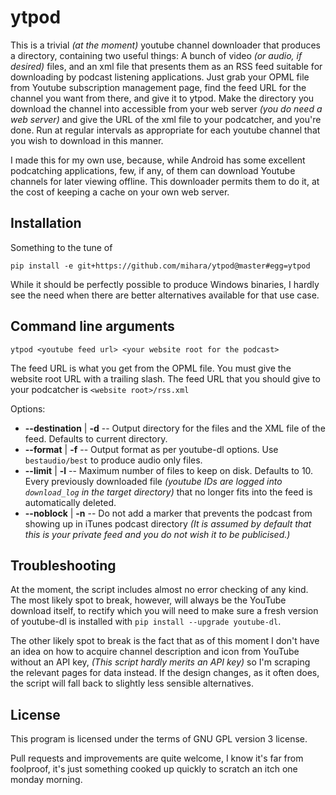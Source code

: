 # ytpod

This is a trivial _(at the moment)_ youtube channel downloader that produces a 
directory, containing two useful things: A bunch of video _(or audio, if desired)_ files, and an
xml file that presents them as an RSS feed suitable for downloading by podcast listening applications. Just
grab your OPML file from Youtube subscription management page, find the feed URL for the channel you want from there,
and give it to ytpod. Make the directory you download the channel into accessible from your web server
_(you do need a web server)_ and give the URL of the xml file to your podcatcher, and you're done.
Run at regular intervals as appropriate for each youtube channel that you wish to download in this manner.

I made this for my own use, because, while Android has some excellent podcatching applications, few, if any, of them
can download Youtube channels for later viewing offline. This downloader permits them to do it, at the cost of keeping a
cache on your own web server.

## Installation

Something to the tune of 

    pip install -e git+https://github.com/mihara/ytpod@master#egg=ytpod

While it should be perfectly possible to produce Windows binaries, I hardly see the need when there are better
alternatives available for that use case.

## Command line arguments

    ytpod <youtube feed url> <your website root for the podcast>
    
The feed URL is what you get from the OPML file. You must give the website root URL with a trailing slash. The feed URL
that you should give to your podcatcher is `<website root>/rss.xml`
    
Options:

* **--destination** | **-d** -- Output directory for the files and the XML file of the feed. Defaults to current directory.
* **--format** | **-f** -- Output format as per youtube-dl options. Use `bestaudio/best` to produce audio only files.
* **--limit** | **-l** -- Maximum number of files to keep on disk. Defaults to 10. Every previously downloaded file
  *(youtube IDs are logged into `download_log` in the target directory)* that no longer fits into the feed is
  automatically deleted.
* **--noblock** | **-n** -- Do not add a marker that prevents the podcast from showing up in iTunes podcast directory
  _(It is assumed by default that this is your private feed and you do not wish it to be publicised.)_

## Troubleshooting

At the moment, the script includes almost no error checking of any kind. The most likely spot to break, however, will
always be the YouTube download itself, to rectify which you will need to make sure a fresh version of youtube-dl is
installed with `pip install --upgrade youtube-dl`.

The other likely spot to break is the fact that as of this moment I don't have an idea on how to acquire channel
description and icon from YouTube without an API key, _(This script hardly merits an API key)_ so I'm scraping the
relevant pages for data instead. If the design changes, as it often does, the script will fall back to slightly less
sensible alternatives.
  
## License

This program is licensed under the terms of GNU GPL version 3 license.

Pull requests and improvements are quite welcome, I know it's far from foolproof, it's just something cooked up quickly
to scratch an itch one monday morning.

